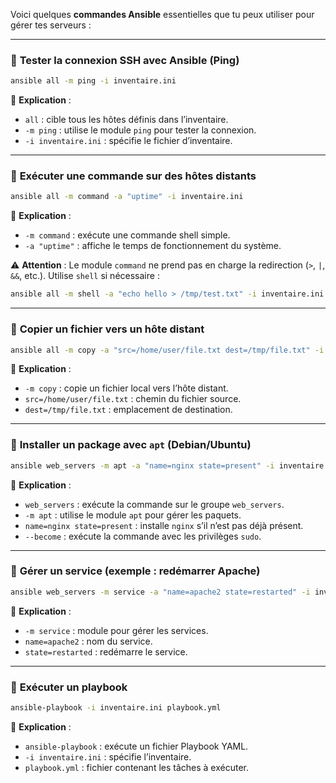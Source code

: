 Voici quelques **commandes Ansible** essentielles que tu peux utiliser pour gérer tes serveurs :

---

### 🔹 **Tester la connexion SSH avec Ansible (Ping)**
```bash
ansible all -m ping -i inventaire.ini
```
📌 **Explication** :
- `all` : cible tous les hôtes définis dans l’inventaire.
- `-m ping` : utilise le module `ping` pour tester la connexion.
- `-i inventaire.ini` : spécifie le fichier d’inventaire.

---

### 🔹 **Exécuter une commande sur des hôtes distants**
```bash
ansible all -m command -a "uptime" -i inventaire.ini
```
📌 **Explication** :
- `-m command` : exécute une commande shell simple.
- `-a "uptime"` : affiche le temps de fonctionnement du système.

⚠️ **Attention** : Le module `command` ne prend pas en charge la redirection (`>`, `|`, `&&`, etc.). Utilise `shell` si nécessaire :
```bash
ansible all -m shell -a "echo hello > /tmp/test.txt" -i inventaire.ini
```

---

### 🔹 **Copier un fichier vers un hôte distant**
```bash
ansible all -m copy -a "src=/home/user/file.txt dest=/tmp/file.txt" -i inventaire.ini
```
📌 **Explication** :
- `-m copy` : copie un fichier local vers l’hôte distant.
- `src=/home/user/file.txt` : chemin du fichier source.
- `dest=/tmp/file.txt` : emplacement de destination.

---

### 🔹 **Installer un package avec `apt` (Debian/Ubuntu)**
```bash
ansible web_servers -m apt -a "name=nginx state=present" -i inventaire.ini --become
```
📌 **Explication** :
- `web_servers` : exécute la commande sur le groupe `web_servers`.
- `-m apt` : utilise le module `apt` pour gérer les paquets.
- `name=nginx state=present` : installe `nginx` s’il n’est pas déjà présent.
- `--become` : exécute la commande avec les privilèges `sudo`.

---

### 🔹 **Gérer un service (exemple : redémarrer Apache)**
```bash
ansible web_servers -m service -a "name=apache2 state=restarted" -i inventaire.ini --become
```
📌 **Explication** :
- `-m service` : module pour gérer les services.
- `name=apache2` : nom du service.
- `state=restarted` : redémarre le service.

---

### 🔹 **Exécuter un playbook**
```bash
ansible-playbook -i inventaire.ini playbook.yml
```
📌 **Explication** :
- `ansible-playbook` : exécute un fichier Playbook YAML.
- `-i inventaire.ini` : spécifie l’inventaire.
- `playbook.yml` : fichier contenant les tâches à exécuter.
